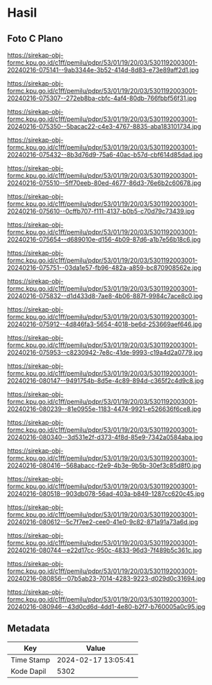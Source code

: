 # Hasil

## Foto C Plano

https://sirekap-obj-formc.kpu.go.id/c1ff/pemilu/pdpr/53/01/19/20/03/5301192003001-20240216-075141--9ab3344e-3b52-414d-8d83-e73e89aff2d1.jpg

https://sirekap-obj-formc.kpu.go.id/c1ff/pemilu/pdpr/53/01/19/20/03/5301192003001-20240216-075307--272eb8ba-cbfc-4af4-80db-766fbbf56f31.jpg

https://sirekap-obj-formc.kpu.go.id/c1ff/pemilu/pdpr/53/01/19/20/03/5301192003001-20240216-075350--5bacac22-c4e3-4767-8835-aba183101734.jpg

https://sirekap-obj-formc.kpu.go.id/c1ff/pemilu/pdpr/53/01/19/20/03/5301192003001-20240216-075432--8b3d76d9-75a6-40ac-b57d-cbf614d85dad.jpg

https://sirekap-obj-formc.kpu.go.id/c1ff/pemilu/pdpr/53/01/19/20/03/5301192003001-20240216-075510--5ff70eeb-80ed-4677-86d3-76e6b2c60678.jpg

https://sirekap-obj-formc.kpu.go.id/c1ff/pemilu/pdpr/53/01/19/20/03/5301192003001-20240216-075610--0cffb707-f111-4137-b0b5-c70d79c73439.jpg

https://sirekap-obj-formc.kpu.go.id/c1ff/pemilu/pdpr/53/01/19/20/03/5301192003001-20240216-075654--d689010e-d156-4b09-87d6-a1b7e56b18c6.jpg

https://sirekap-obj-formc.kpu.go.id/c1ff/pemilu/pdpr/53/01/19/20/03/5301192003001-20240216-075751--03da1e57-fb96-482a-a859-bc870908562e.jpg

https://sirekap-obj-formc.kpu.go.id/c1ff/pemilu/pdpr/53/01/19/20/03/5301192003001-20240216-075832--d1d433d8-7ae8-4b06-887f-9984c7ace8c0.jpg

https://sirekap-obj-formc.kpu.go.id/c1ff/pemilu/pdpr/53/01/19/20/03/5301192003001-20240216-075912--4d846fa3-5654-4018-be6d-253669aef646.jpg

https://sirekap-obj-formc.kpu.go.id/c1ff/pemilu/pdpr/53/01/19/20/03/5301192003001-20240216-075953--c8230942-7e8c-41de-9993-c19a4d2a0779.jpg

https://sirekap-obj-formc.kpu.go.id/c1ff/pemilu/pdpr/53/01/19/20/03/5301192003001-20240216-080147--9491754b-8d5e-4c89-894d-c365f2c4d9c8.jpg

https://sirekap-obj-formc.kpu.go.id/c1ff/pemilu/pdpr/53/01/19/20/03/5301192003001-20240216-080239--81e0955e-1183-4474-9921-e526636f6ce8.jpg

https://sirekap-obj-formc.kpu.go.id/c1ff/pemilu/pdpr/53/01/19/20/03/5301192003001-20240216-080340--3d531e2f-d373-4f8d-85e9-7342a0584aba.jpg

https://sirekap-obj-formc.kpu.go.id/c1ff/pemilu/pdpr/53/01/19/20/03/5301192003001-20240216-080416--568abacc-f2e9-4b3e-9b5b-30ef3c85d8f0.jpg

https://sirekap-obj-formc.kpu.go.id/c1ff/pemilu/pdpr/53/01/19/20/03/5301192003001-20240216-080518--903db078-56ad-403a-b849-1287cc620c45.jpg

https://sirekap-obj-formc.kpu.go.id/c1ff/pemilu/pdpr/53/01/19/20/03/5301192003001-20240216-080612--5c7f7ee2-cee0-41e0-9c82-871a91a73a6d.jpg

https://sirekap-obj-formc.kpu.go.id/c1ff/pemilu/pdpr/53/01/19/20/03/5301192003001-20240216-080744--e22d17cc-950c-4833-96d3-7f489b5c361c.jpg

https://sirekap-obj-formc.kpu.go.id/c1ff/pemilu/pdpr/53/01/19/20/03/5301192003001-20240216-080856--07b5ab23-7014-4283-9223-d029d0c31694.jpg

https://sirekap-obj-formc.kpu.go.id/c1ff/pemilu/pdpr/53/01/19/20/03/5301192003001-20240216-080946--43d0cd6d-4dd1-4e80-b2f7-b760005a0c95.jpg


## Metadata

| Key        | Value               |
| ---------- | ------------------- |
| Time Stamp | 2024-02-17 13:05:41 |
| Kode Dapil | 5302                |



